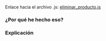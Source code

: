 Enlace hacia el archivo .js: [eliminar_producto.js](../js/eliminar_producto.js)

### ¿Por qué he hecho eso?


### Explicación